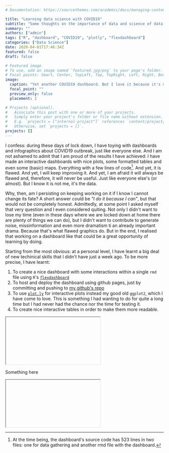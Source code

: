 ```yaml
---
# Documentation: https://sourcethemes.com/academic/docs/managing-content/

title: "Learning data science with COVID19"
subtitle: "Some thoughts on the importance of data and science of data science"
summary: ""
authors: ["admin"]
tags: ["R", "dashboard", "COVID19", "plotly", "flexdashboard"]
categories: ["Data Science"]
date: 2020-04-01T17:46:34Z
featured: false
draft: false

# Featured image
# To use, add an image named `featured.jpg/png` to your page's folder.
# Focal points: Smart, Center, TopLeft, Top, TopRight, Left, Right, BottomLeft, Bottom, BottomRight.
image:
  caption: "Yet another COVID19 dashboard. But I love it because it's mine"
  focal_point: ""
  preview_only: false
  placement: 2

# Projects (optional).
#   Associate this post with one or more of your projects.
#   Simply enter your project's folder or file name without extension.
#   E.g. `projects = ["internal-project"]` references `content/project/deep-learning/index.md`.
#   Otherwise, set `projects = []`.
projects: []
---
```






I confess: during these days of lock down, I have toying with dashboards and infographics about COVID19 outbreak, just like everyone else. And I am not ashamed to admit that I am proud of the results I have achieved: I have made an interactive dashboards with nice plots, some formatted tables and even some (basic) maps. Everything with a few lines of code[^lines]. And yet, it is flawed. And yet, I will keep improving it. And yet, I am afraid it will always be flawed and, therefore, it will never be useful. Just like everyone else's (or almost). But I know it is not me, it's the data.

Why, then, am I persisting on keeping working on it if I know I cannot change its fate? A short answer could be _"I do it because I can"_, but that would not be completely honest. Admittedly, at some point I asked myself that very question and I even considered quiting. Not only I didn't want to lose my time (even in these days where we are locked down at home there are plenty of things we can do), but I didn't want to contribute to generate noise, missinformation and even more dramatism ti an already important drama. Because that's what flawed graphics do. But in the end, I realised that working on a dashboard like that could be a great opportunity of learning by doing.

Starting from the most obvious: at a personal level, I have learnt a big deal of new techinical skills that I didn't have just a week ago. To be more precise, I have learnt:

1. To create a nice dashboard with some interactions within a single `rmd` file using `R`'s [`flexdashboard`](https://rmarkdown.rstudio.com/flexdashboard/)
2. To host and deploy the dashboard using github pages, just by committing and pushing to [my github's repo](https://github.com/ccamara/covid_spain)
3. To use [`plot.ly`](https://plotly.com/) for interactive plots instead my good old `ggplot2`, which I have come to love. This is something I had wanting to do for quite a long time but I had never had the chance nor the time for testing it.
4. To create nice interactive tables in order to make them more readable.



<!-- <div class="article-header container featured-image-wrapper mt-4 mb-4" style="max-width: 1200px; max-height: 588px;"> -->
<!--   <iframe src="hhttps://ccamara.github.io/covid_spain/" style="position: absolute; top: 0; left: 0; width: 100%; height: 100%; border:0;" allowfullscreen title="YouTube Video"></iframe> -->
<!-- </div> -->

<iframe src="hhttps://ccamara.github.io/covid_spain/"  allowfullscreen title="YouTube Video"></iframe>

Something here

<div style="max-width: 1200px; max-height: 588px;">
  <iframe src="hhttps://ccamara.github.io/covid_spain/"  allowfullscreen title="YouTube Video"></iframe>
</div>

[^lines]: At the time being, the dashboard's source code has 523 lines in two files: one for data gathering and another rmd file with the dashboard. 
